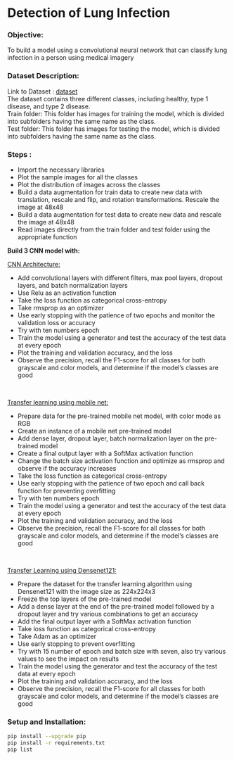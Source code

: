 # Detection of Lung Infection

### Objective:
To build a model using a convolutional neural network that can classify lung infection in a person using medical imagery

### Dataset Description:

Link to Dataset : <a href="https://shorturl.at/nrSV4" target="_blank">dataset</a>
<BR>
The dataset contains three different classes, including healthy, type 1 disease, and type 2 disease.
<BR>
Train folder: This folder has images for training the model, which is divided into subfolders having the same name as the class.<BR>
Test folder: This folder has images for testing the model, which is divided into subfolders having the same name as the class.<BR>

### Steps :
- Import the necessary libraries
- Plot the sample images for all the classes
- Plot the distribution of images across the classes
- Build a data augmentation for train data to create new data with translation, rescale and flip, and rotation transformations. Rescale the image at 48x48
- Build a data augmentation for test data to create new data and rescale the image at 48x48
- Read images directly from the train folder and test folder using the appropriate function

<B>Build 3 CNN model with:</B>

<ins> CNN Architecture: </ins>

- Add convolutional layers with different filters, max pool layers, dropout layers, and batch normalization layers
- Use Relu as an activation function
- Take the loss function as categorical cross-entropy
- Take rmsprop as an optimizer
- Use early stopping with the patience of two epochs and monitor the validation loss or accuracy
- Try with ten numbers epoch
- Train the model using a generator and test the accuracy of the test data at every epoch
- Plot the training and validation accuracy, and the loss
- Observe the precision, recall the F1-score for all classes for both grayscale and color models, and determine if the model’s classes are good
<BR>

<ins>Transfer learning using mobile net:</ins>
<BR>
- Prepare data for the pre-trained mobile net model, with color mode as RGB
- Create an instance of a mobile net pre-trained model
- Add dense layer, dropout layer, batch normalization layer on the pre-trained model
- Create a final output layer with a SoftMax activation function
- Change the batch size activation function and optimize as rmsprop and observe if the accuracy increases
- Take the loss function as categorical cross-entropy
- Use early stopping with the patience of two epoch and call back function for preventing overfitting
- Try with ten numbers epoch
- Train the model using a generator and test the accuracy of the test data at every epoch
- Plot the training and validation accuracy, and the loss
- Observe the precision, recall the F1-score for all classes for both grayscale
and color models, and determine if the model’s classes are good
<BR>

<ins>Transfer Learning using Densenet121:</ins>
<BR>
- Prepare the dataset for the transfer learning algorithm using Densenet121 with the image size as 224x224x3
- Freeze the top layers of the pre-trained model
- Add a dense layer at the end of the pre-trained model followed by a dropout layer and try various combinations to get an accuracy
- Add the final output layer with a SoftMax activation function
- Take loss function as categorical cross-entropy
- Take Adam as an optimizer
- Use early stopping to prevent overfitting
- Try with 15 number of epoch and batch size with seven, also try various values to see the impact on results
- Train the model using the generator and test the accuracy of the test data at every epoch
- Plot the training and validation accuracy, and the loss
- Observe the precision, recall the F1-score for all classes for both grayscale
and color models, and determine if the model’s classes are good

### Setup and Installation:
```bash
pip install --upgrade pip
pip install -r requirements.txt
pip list
```
